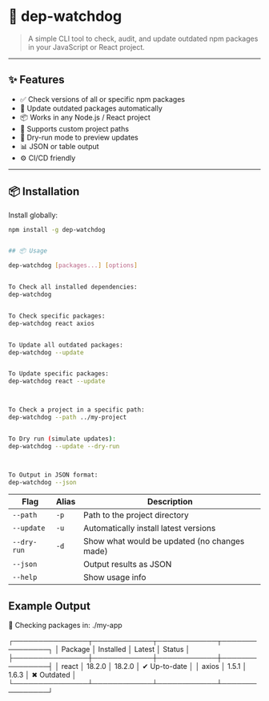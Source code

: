 # 🐶 dep-watchdog

> A simple CLI tool to check, audit, and update outdated npm packages in your JavaScript or React project.

---

## ✨ Features

- ✅ Check versions of all or specific npm packages
- 🔧 Update outdated packages automatically
- 📦 Works in any Node.js / React project
- 📁 Supports custom project paths
- 🧪 Dry-run mode to preview updates
- 📊 JSON or table output
- ⚙️ CI/CD friendly

---

## 📦 Installation

Install globally:

```bash
npm install -g dep-watchdog


## 📦 Usage

dep-watchdog [packages...] [options]


To Check all installed dependencies:
dep-watchdog


To Check specific packages:
dep-watchdog react axios


To Update all outdated packages:
dep-watchdog --update


To Update specific packages:
dep-watchdog react --update



To Check a project in a specific path:
dep-watchdog --path ../my-project


To Dry run (simulate updates):
dep-watchdog --update --dry-run



To Output in JSON format:
dep-watchdog --json


```
| Flag        | Alias | Description                                  |
| ----------- | ----- | -------------------------------------------- |
| `--path`    | `-p`  | Path to the project directory                |
| `--update`  | `-u`  | Automatically install latest versions        |
| `--dry-run` | `-d`  | Show what would be updated (no changes made) |
| `--json`    |       | Output results as JSON                       |
| `--help`    |       | Show usage info                              |



## Example Output

📁 Checking packages in: ./my-app

┌───────────────┬────────────┬────────────┬───────────────┐
│ Package       │ Installed  │ Latest     │ Status        │
├───────────────┼────────────┼────────────┼───────────────┤
│ react         │ 18.2.0     │ 18.2.0     │ ✔ Up-to-date  │
│ axios         │ 1.5.1      │ 1.6.3      │ ✖ Outdated    │
└───────────────┴────────────┴────────────┴───────────────┘
